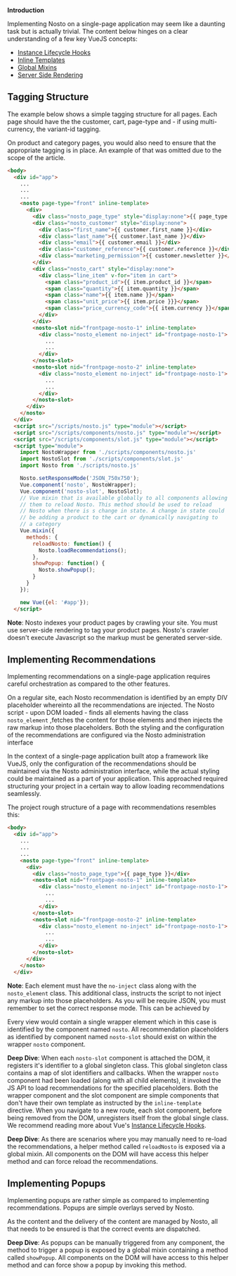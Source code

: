 **Introduction**

Implementing Nosto on a single-page application may seem like a daunting task but is actually trivial. The content below hinges on a clear understanding of a few key VueJS concepts:

* [Instance Lifecycle Hooks](https://vuejs.org/v2/guide/instance.html#Instance-Lifecycle-Hooks)
* [Inline Templates](https://vuejs.org/v2/guide/components-edge-cases.html#Inline-Templates)
* [Global Mixins](https://vuejs.org/v2/guide/mixins.html#Global-Mixin)
* [Server Side Rendering](https://vuejs.org/v2/guide/ssr.html)



## Tagging Structure

The example below shows a simple tagging structure for all pages. Each page should have the the customer, cart, page-type and - if using multi-currency, the variant-id tagging.

On product and category pages, you would also need to ensure that the appropriate tagging is in place. An example of that was omitted due to the scope of the article.

```html
<body>
  <div id="app">
    ...
    ...
    ...
    <nosto page-type="front" inline-template>
      <div>
        <div class="nosto_page_type" style="display:none">{{ page_type }}</div>
        <div class="nosto_customer" style="display:none">
		  <div class="first_name">{{ customer.first_name }}</div>
  		  <div class="last_name">{{ customer.last_name }}</div>
		  <div class="email">{{ customer.email }}</div>
		  <div class="customer_reference">{{ customer.reference }}</div>
		  <div class="marketing_permission">{{ customer.newsletter }}</div>
		</div>
        <div class="nosto_cart" style="display:none">
          <div class="line_item" v-for="item in cart">
            <span class="product_id">{{ item.product_id }}</span>
            <span class="quantity">{{ item.quantity }}</span>
            <span class="name">{{ item.name }}</span>
            <span class="unit_price">{{ item.price }}}</span>
            <span class="price_currency_code">{{ item.currency }}</span>
          </div>
        </div>
        <nosto-slot nid="frontpage-nosto-1" inline-template>
          <div class="nosto_element no-inject" id="frontpage-nosto-1">
			...
            ...
          </div>
        </nosto-slot>
        <nosto-slot nid="frontpage-nosto-2" inline-template>
          <div class="nosto_element no-inject" id="frontpage-nosto-1">
			...
            ...
          </div>
        </nosto-slot>
      </div>
    </nosto>
  </div>
  <script src="/scripts/nosto.js" type="module"></script>
  <script src="/scripts/components/nosto.js" type="module"></script>
  <script src="/scripts/components/slot.js" type="module"></script>
  <script type="module">
    import NostoWrapper from './scripts/components/nosto.js'
    import NostoSlot from './scripts/components/slot.js'
    import Nosto from './scripts/nosto.js'

    Nosto.setResponseMode('JSON_750x750');
    Vue.component('nosto', NostoWrapper);
    Vue.component('nosto-slot', NostoSlot);
    // Vue mixin that is available globally to all components allowing
    // them to reload Nosto. This method should be used to reload
    // Nosto when there is s change in state. A change in state could
    // be adding a product to the cart or dynamically navigating to
    // a category
    Vue.mixin({
      methods: {
        reloadNosto: function() {
          Nosto.loadRecommendations();
        },
        showPopup: function() {
          Nosto.showPopup();
        }
      }
    });

    new Vue({el: '#app'});
  </script>
```



**Note**: Nosto indexes your product pages by crawling your site. You must use server-side rendering to tag your product pages. Nosto's crawler doesn't execute Javascript so the markup must be generated server-side.



## Implementing Recommendations

Implementing recommendations on a single-page application requires careful orchestration as compared to the other features.

On a regular site, each Nosto recommendation is identified by an empty DIV placeholder whereinto all the recommendations are injected. The Nosto script - upon DOM loaded - finds all elements having the class `nosto_element` ,fetches the content for those elements and then injects the raw markup into those placeholders. Both the styling and the configuration of the recommendations are configured via the Nosto administration interface

In the context of a single-page application built atop a framework like VueJS, only the configuration of the recommendations should be maintained via the Nosto administration interface, while the actual styling could be maintained as a part of your application. This approached required structuring your project in a certain way to allow loading recommendations seamlessly.

The project rough structure of a page with recommendations resembles this:

```html
<body>
  <div id="app">
    ...
    ...
    ...
    <nosto page-type="front" inline-template>
      <div>
        <div class="nosto_page_type">{{ page_type }}</div>
        <nosto-slot nid="frontpage-nosto-1" inline-template>
          <div class="nosto_element no-inject" id="frontpage-nosto-1">
			...
            ...
          </div>
        </nosto-slot>
        <nosto-slot nid="frontpage-nosto-2" inline-template>
          <div class="nosto_element no-inject" id="frontpage-nosto-1">
			...
            ...
          </div>
        </nosto-slot>
      </div>
    </nosto>
  </div>
```



**Note**: Each element must have the `no-inject` class along with the `nosto_element` class. This additional class, instructs the script to not inject any markup into those placeholders. As you will be require JSON, you must remember to set the correct response mode. This can be achieved by 

Every view would contain a single wrapper element which in this case is identified by the component named `nosto`. All recommendation placeholders as identified by component named `nosto-slot` should exist on within the wrapper `nosto` component.

**Deep Dive**: When each `nosto-slot` component is attached the DOM, it registers it's identifier to a global singleton class. This global singleton class contains a map of slot identifiers and callbacks. When the wrapper `nosto` component had been loaded (along with all child elements), it invoked the JS API to load recommendations for the specified placeholders. Both the wrapper component and the slot component are simple components that don't have their own template as instructed by the `inline-template` directive. When you navigate to a new route, each slot component, before being removed from the DOM, unregisters itself from the global single class. We recommend reading more about Vue's [Instance Lifecycle Hooks](https://vuejs.org/v2/guide/instance.html#Instance-Lifecycle-Hooks).

**Deep Dive**: As there are scenarios where you may manually need to re-load the recommendations, a helper method called `reloadNosto` is exposed via a global mixin. All components on the DOM will have access this helper method and can force reload the recommendations.



## Implementing Popups

Implementing popups are rather simple as compared to implementing recommendations. Popups are simple overlays served by Nosto.

As the content and the delivery of the content are managed by Nosto, all that needs to be ensured is that the correct events are dispatched.

**Deep Dive**: As popups can be manually triggered from any component, the method to trigger a popup is exposed by a global mixin containing a method called `showPopup`. All components on the DOM will have access to this helper method and can force show a popup by invoking this method.